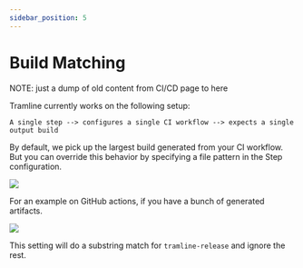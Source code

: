 ```yaml
---
sidebar_position: 5
---
```


# Build Matching

NOTE: just a dump of old content from CI/CD page to here

Tramline currently works on the following setup:

```
A single step --> configures a single CI workflow --> expects a single output build
```

By default, we pick up the largest build generated from your CI workflow. But you can override this behavior by specifying a file pattern in the Step configuration.

![](/img/build-artifact-name.png)

For an example on GitHub actions, if you have a bunch of generated artifacts.

![](/img/github-artifacts.png)

This setting will do a substring match for `tramline-release` and ignore the rest.
